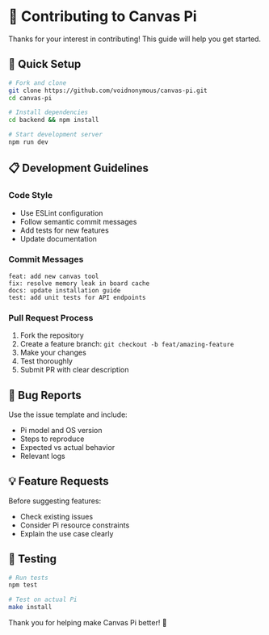 # 🤝 Contributing to Canvas Pi

Thanks for your interest in contributing! This guide will help you get started.

## 🚀 Quick Setup

```bash
# Fork and clone
git clone https://github.com/voidnonymous/canvas-pi.git
cd canvas-pi

# Install dependencies
cd backend && npm install

# Start development server
npm run dev
```

## 📋 Development Guidelines

### Code Style
- Use ESLint configuration
- Follow semantic commit messages
- Add tests for new features
- Update documentation

### Commit Messages
```
feat: add new canvas tool
fix: resolve memory leak in board cache
docs: update installation guide
test: add unit tests for API endpoints
```

### Pull Request Process
1. Fork the repository
2. Create a feature branch: `git checkout -b feat/amazing-feature`
3. Make your changes
4. Test thoroughly
5. Submit PR with clear description

## 🐛 Bug Reports

Use the issue template and include:
- Pi model and OS version
- Steps to reproduce
- Expected vs actual behavior
- Relevant logs

## 💡 Feature Requests

Before suggesting features:
- Check existing issues
- Consider Pi resource constraints
- Explain the use case clearly

## 🧪 Testing

```bash
# Run tests
npm test

# Test on actual Pi
make install
```

Thank you for helping make Canvas Pi better! 🍓